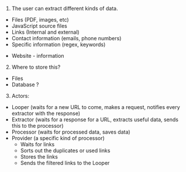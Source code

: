 
1. The user can extract different kinds of data.
 - Files (PDF, images, etc)
 - JavaScript source files
 - Links (Internal and external)
 - Contact information (emails, phone numbers)
 - Specific information (regex, keywords)
  * Website - information

2. Where to store this?
 - Files
 - Database ?


3. Actors:
 - Looper (waits for a new URL to come, makes a request, notifies every extractor with the response)
 - Extractor (waits for a response for a URL, extracts useful data, sends this to the processor)
 - Processor (waits for processed data, saves data)
 - Provider (a specific kind of processor)
    * Waits for links
    * Sorts out the duplicates or used links
    * Stores the links
    * Sends the filtered links to the Looper
